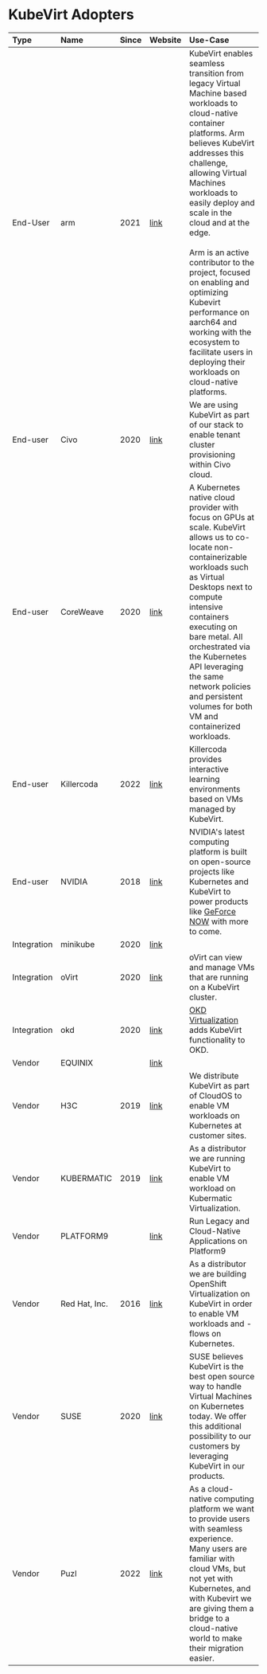 # KubeVirt Adopters

| Type | Name | Since | Website | Use-Case |
|:-|:-|:-|:-|:-|
| End-User | arm | 2021 | [link](https://www.arm.com) | KubeVirt enables seamless transition from legacy Virtual Machine based workloads to cloud-native container platforms. Arm believes KubeVirt addresses this challenge, allowing Virtual Machines workloads to easily deploy and scale in the cloud and at the edge. <br><br>Arm is an active contributor to the project, focused on enabling and optimizing Kubevirt performance on aarch64 and working with the ecosystem to facilitate users in deploying their workloads on cloud-native platforms. |
| End-user| Civo | 2020 | [link](https://www.civo.com) | We are using KubeVirt as part of our stack to enable tenant cluster provisioning within Civo cloud. |
| End-user | CoreWeave | 2020 | [link](https://www.coreweave.com) | A Kubernetes native cloud provider with focus on GPUs at scale. KubeVirt allows us to co-locate non-containerizable workloads such as Virtual Desktops next to compute intensive containers executing on bare metal. All orchestrated via the Kubernetes API leveraging the same network policies and persistent volumes for both VM and containerized workloads. |
| End-user | Killercoda | 2022 | [link](https://killercoda.com) | Killercoda provides interactive learning environments based on VMs managed by KubeVirt. |
| End-user | NVIDIA | 2018 | [link](https://www.nvidia.com) | NVIDIA's latest computing platform is built on open-source projects like Kubernetes and KubeVirt to power products like [GeForce NOW](https://www.nvidia.com/en-us/geforce-now/) with more to come. |
| Integration | minikube | 2020 | [link](https://minikube.sigs.k8s.io) | |
| Integration | oVirt | 2020 | [link](https://www.ovirt.org/documentation/administration_guide/index.html#proc-adding-kubevirt-openshift-as-an-external-provider_external_providers) | oVirt can view and manage VMs that are running on a KubeVirt cluster. |
| Integration | okd | 2020 | [link](https://www.okd.io) | [OKD Virtualization](https://docs.okd.io/latest/virt/about-virt.html) adds KubeVirt functionality to OKD. |
| Vendor | EQUINIX | | [link](https://metal.equinix.com/) | |
| Vendor | H3C | 2019 | [link](https://www.h3c.com/en/Products_Technology/Enterprise_Products/Cloud_Computing/Cloud_Computing_Products/H3C_CloudOS/H3C_CloudOS_full-stack/) | We distribute KubeVirt as part of CloudOS to enable VM workloads on Kubernetes at customer sites. |
| Vendor | KUBERMATIC | 2019 | [link](https://www.kubermatic.com/products/kubevirt/) | As a distributor we are running KubeVirt to enable VM workload on Kubermatic Virtualization. |
| Vendor | PLATFORM9 | | [link](https://platform9.com/managed-kubevirt/) | Run Legacy and Cloud-Native Applications on Platform9 |
| Vendor | Red Hat, Inc. | 2016 | [link](https://www.redhat.com) | As a distributor we are building OpenShift Virtualization on KubeVirt in order to enable VM workloads and -flows on Kubernetes. |
| Vendor | SUSE | 2020 | [link](https://www.suse.com/) | SUSE believes KubeVirt is the best open source way to handle Virtual Machines on Kubernetes today. We offer this additional possibility to our customers by leveraging KubeVirt in our products. |
| Vendor | Puzl | 2022 | [link](https://puzl.ee/) | As a cloud-native computing platform we want to provide users with seamless experience. Many users are familiar with cloud VMs, but not yet with Kubernetes, and with Kubevirt we are giving them a bridge to a cloud-native world to make their migration easier. |
